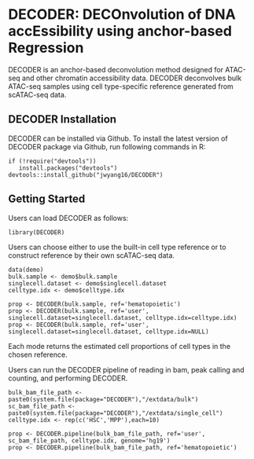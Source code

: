 # DECODER: DECOnvolution of DNA accEssibility using anchor-based Regression

DECODER is an anchor-based deconvolution method designed for ATAC-seq and other chromatin accessibility data. DECODER deconvolves bulk ATAC-seq samples using cell type-specific reference generated from scATAC-seq data. 


## DECODER Installation

DECODER can be installed via Github.
To install the latest version of DECODER package via Github, run following commands in R:

	if (!require("devtools"))
	   install.packages("devtools")
	devtools::install_github("jwyang16/DECODER")


## Getting Started

Users can load DECODER as follows:
	
	library(DECODER)

Users can choose either to use the built-in cell type reference or to construct reference by their own scATAC-seq data.

	data(demo)
	bulk.sample <- demo$bulk.sample
	singlecell.dataset <- demo$singlecell.dataset
	celltype.idx <- demo$celltype.idx
	
	prop <- DECODER(bulk.sample, ref='hematopoietic')
	prop <- DECODER(bulk.sample, ref='user', singlecell.dataset=singlecell.dataset, celltype.idx=celltype.idx)
	prop <- DECODER(bulk.sample, ref='user', singlecell.dataset=singlecell.dataset, celltype.idx=NULL)

Each mode returns the estimated cell proportions of cell types in the chosen reference.

Users can run the DECODER pipeline of reading in bam, peak calling and counting, and performing DECODER.

	bulk_bam_file_path <- paste0(system.file(package="DECODER"),"/extdata/bulk")
	sc_bam_file_path <- paste0(system.file(package="DECODER"),"/extdata/single_cell")
	celltype.idx <- rep(c('HSC','MPP'),each=10)
	
	prop <- DECODER.pipeline(bulk_bam_file_path, ref='user', sc_bam_file_path, celltype.idx, genome='hg19')
	prop <- DECODER.pipeline(bulk_bam_file_path, ref='hematopoietic')
